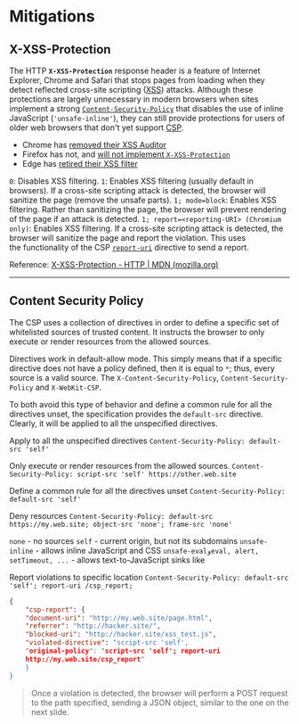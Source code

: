 # Mitigations
## X-XSS-Protection
The HTTP **`X-XSS-Protection`** response header is a feature of Internet Explorer, Chrome and Safari that stops pages from loading when they detect reflected cross-site scripting ([XSS](https://developer.mozilla.org/en-US/docs/Glossary/Cross-site_scripting)) attacks. Although these protections are largely unnecessary in modern browsers when sites implement a strong [`Content-Security-Policy`](https://developer.mozilla.org/en-US/docs/Web/HTTP/Headers/Content-Security-Policy) that disables the use of inline JavaScript (`'unsafe-inline'`), they can still provide protections for users of older web browsers that don't yet support [CSP](https://developer.mozilla.org/en-US/docs/Glossary/CSP).

-   Chrome has [removed their XSS Auditor](https://www.chromestatus.com/feature/5021976655560704)
-   Firefox has not, and [will not implement `X-XSS-Protection`](https://bugzilla.mozilla.org/show_bug.cgi?id=528661)
-   Edge has [retired their XSS filter](https://blogs.windows.com/windowsexperience/2018/07/25/announcing-windows-10-insider-preview-build-17723-and-build-18204/)

`0`: Disables XSS filtering.
`1`: Enables XSS filtering (usually default in browsers). If a cross-site scripting attack is detected, the browser will sanitize the page (remove the unsafe parts).
`1; mode=block`: Enables XSS filtering. Rather than sanitizing the page, the browser will prevent rendering of the page if an attack is detected.
`1; report=<reporting-URI> (Chromium only)`: Enables XSS filtering. If a cross-site scripting attack is detected, the browser will sanitize the page and report the violation. This uses the functionality of the CSP [`report-uri`](https://developer.mozilla.org/en-US/docs/Web/HTTP/Headers/Content-Security-Policy/report-uri) directive to send a report.

Reference: [X-XSS-Protection - HTTP | MDN (mozilla.org)](https://developer.mozilla.org/en-US/docs/Web/HTTP/Headers/X-XSS-Protection)

***

## Content Security Policy
The CSP uses a collection of directives in order to define a specific set of whitelisted sources of trusted content. 
It instructs the browser to only execute or render resources from the allowed sources.

Directives work in default-allow mode. This simply means that if a specific directive does not have a policy defined, then it is equal to `*`; thus, every source is a valid source.
The  `X-Content-Security-Policy`, `Content-Security-Policy` and `X-WebKit-CSP`. 

To both avoid this type of behavior and define a common rule for all the directives unset, the specification provides the `default-src` directive. Clearly, it will be applied to all the unspecified directives. 

Apply to all the unspecified directives
`Content-Security-Policy: default-src 'self'`

Only execute or render resources from the allowed sources.
`Content-Security-Policy: script-src 'self' https://other.web.site`

Define a common rule for all the directives unset
`Content-Security-Policy: default-src 'self'`

Deny resources
`Content-Security-Policy: default-src https://my.web.site; object-src 'none'; frame-src 'none'`

`none` - no sources
`self` - current origin, but not its subdomains
`unsafe-inline` - allows inline JavaScript and CSS
`unsafe-evalوeval, alert, setTimeout, ...` - allows text-to-JavaScript sinks like 

Report violations to specific location
`Content-Security-Policy: default-src 'self'; report-uri /csp_report;`

```json
{
	"csp-report": {
	"document-uri": "http://my.web.site/page.html",
	"referrer": "http://hacker.site/",
	"blocked-uri": "http://hacker.site/xss_test.js",
	"violated-directive": "script-src 'self',
	"original-policy": "script-src 'self'; report-uri
	http://my.web.site/csp_report"
	}
}
```

> Once a violation is detected, the browser will perform a POST request to the path specified, sending a JSON object, similar to the one on the next slide.